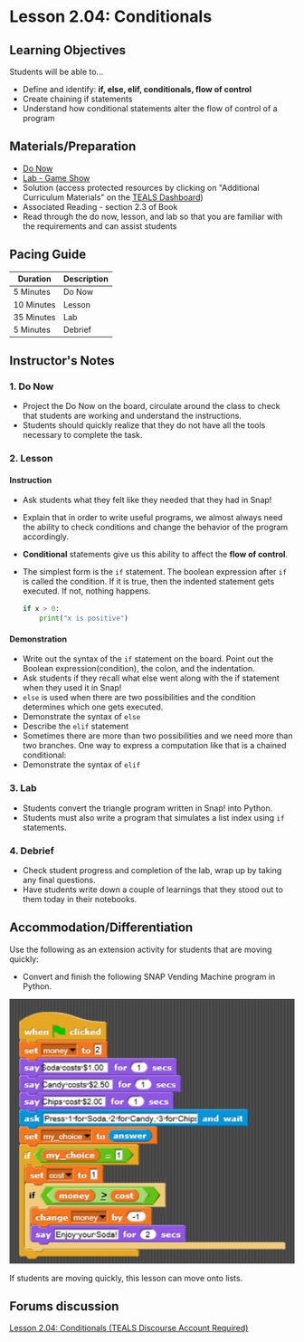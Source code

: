 # Lesson 2.04: Conditionals

## Learning Objectives
Students will be able to... 
* Define and identify: **if, else, elif, conditionals, flow of control** 
* Create chaining if statements
* Understand how conditional statements alter the flow of control of a program

## Materials/Preparation
* [Do Now]
* [Lab - Game Show]
* Solution (access protected resources by clicking on "Additional Curriculum Materials" on the [TEALS Dashboard])
* Associated Reading - section 2.3 of Book
* Read through the do now, lesson, and lab so that you are familiar with the requirements and can assist students

## Pacing Guide
| **Duration**   | **Description** |
| ---------- | ----------- |
| 5 Minutes  | Do Now      |
| 10 Minutes | Lesson      |
| 35 Minutes | Lab         |
| 5 Minutes | Debrief  |

## Instructor's Notes
### 1. Do Now
* Project the Do Now on the board, circulate around the class to check that students are working and understand the instructions. 
* Students should quickly realize that they do not have all the tools necessary to complete the task.
  
### 2. Lesson
#### Instruction
* Ask students what they felt like they needed that they had in Snap!
* Explain that in order to write useful programs, we almost always need the ability to check conditions and change the behavior of the program accordingly. 
* **Conditional** statements give us this ability to affect the **flow of control**. 
* The simplest form is the `if` statement. The boolean expression after `if` is called the condition. If it is true, then the indented statement gets executed. If not, nothing happens.

    ```python
    if x > 0: 
        print("x is positive")
    ```
#### Demonstration
* Write out the syntax of the `if` statement on the board. Point out the Boolean expression(condition), the colon, and the indentation. 
* Ask students if they recall what else went along with the if statement when they used it in Snap! 
* `else` is used when there are two possibilities and the condition determines which one gets executed.
* Demonstrate the syntax of `else`
* Describe the `elif` statement
* Sometimes there are more than two possibilities and we need more than two branches. One way to express a computation like that is a chained conditional:
* Demonstrate the syntax of `elif`

### 3. Lab
* Students convert the triangle program written in Snap! into Python. 
* Students must also write a program that simulates a list index using `if` statements. 
### 4. Debrief
* Check student progress and completion of the lab, wrap up by taking any final questions.
* Have students write down a couple of learnings that they stood out to them today in their notebooks.

## Accommodation/Differentiation
Use the following as an extension activity for students that are moving quickly:
* Convert and finish the following SNAP Vending Machine program in Python.

![Vending Machine](python_2.04_vending_machine.png)


If students are moving quickly, this lesson can move onto lists. 

## Forums discussion
[Lesson 2.04: Conditionals (TEALS Discourse Account Required)](https://forums.tealsk12.org/c/2nd-semester-unit-2/lesson-2-04-conditionals)


[Do Now]:do_now.md
[Lab - Game Show]:lab.md
[TEALS Dashboard]:http://www.tealsk12.org/dashboard
